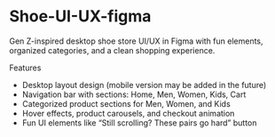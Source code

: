 # Shoe-UI-UX-figma
Gen Z-inspired desktop shoe store UI/UX in Figma with fun elements, organized categories, and a clean shopping experience.

Features
- Desktop layout design (mobile version may be added in the future)
- Navigation bar with sections: Home, Men, Women, Kids, Cart
- Categorized product sections for Men, Women, and Kids
- Hover effects, product carousels, and checkout animation
- Fun UI elements like “Still scrolling? These pairs go hard” button
